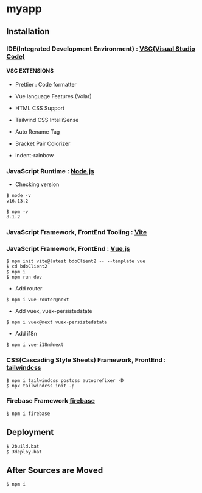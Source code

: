 # myapp

## Installation

### IDE(Integrated Development Environment) : [VSC(Visual Studio Code)](https://code.visualstudio.com)

#### VSC EXTENSIONS

- Prettier : Code formatter

- Vue language Features (Volar)

- HTML CSS Support

- Tailwind CSS IntelliSense

- Auto Rename Tag

- Bracket Pair Colorizer

- indent-rainbow

### JavaScript Runtime : [Node.js](https://nodejs.org)

- Checking version

```console
$ node -v
v16.13.2

$ npm -v
8.1.2
```

### JavaScript Framework, FrontEnd Tooling : [Vite](https://vitejs.dev)

### JavaScript Framework, FrontEnd : [Vue.js](https://vuejs.org)

```console
$ npm init vite@latest bdoClient2 -- --template vue
$ cd bdoClient2
$ npm i
$ npm run dev
```

- Add router

```console
$ npm i vue-router@next
```

- Add vuex, vuex-persistedstate

```console
$ npm i vuex@next vuex-persistedstate
```

- Add i18n

```console
$ npm i vue-i18n@next
```

### CSS(Cascading Style Sheets) Framework, FrontEnd : [tailwindcss](https://tailwindcss.com)

```console
$ npm i tailwindcss postcss autoprefixer -D
$ npx tailwindcss init -p
```

### Firebase Framework [firebase](https://console.firebase.google.com/)

```console
$ npm i firebase
```

## Deployment

```console
$ 2build.bat
$ 3deploy.bat
```

## After Sources are Moved

```console
$ npm i
```
